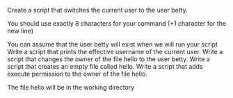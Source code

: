 Create a script that switches the current user to the user betty.


You should use exactly 8 characters for your command (+1 character for the new line)

You can assume that the user betty will exist when we will run your script
Write a script that prints the effective username of the current user.
Write a script that changes the owner of the file hello to the user betty.
Write a script that creates an empty file called hello.
Write a script that adds execute permission to the owner of the file hello.


The file hello will be in the working directory
